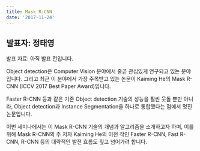 ```yaml
---
title: Mask R-CNN
date: '2017-11-24'
---
```


## 발표자: 정태영

발표 자료: 아직 발표 전입니다.

Object detection은 Computer Vision 분야에서 줄곧 관심있게 연구되고 있는 분야입니다.
그리고 최근 이 분야에서 가장 주목받고 있는 논문이 Kaiming He의 Mask R-CNN (ICCV 2017 Best Paper Award)입니다.

Faster R-CNN 등과 같은 기존 Object detection 기술의 성능을 훨씬 웃돌 뿐만 아니라, Object detection과 Instance Segmentation을 하나로 통합했다는 점에서 멋진 논문입니다.

이번 세미나에서는 이 Mask R-CNN 기술의 개념과 알고리즘을 소개하고자 하며, 이를 위해 Mask R-CNN의 주 저자 Kaiming He의 이전 작인 Faster R-CNN, Fast R-CNN, R-CNN 등의 대략적인 발전 흐름도 짚고 넘어가려 합니다.
